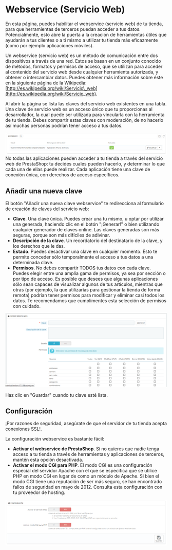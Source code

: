 # Webservice \(Servicio Web\)

En esta página, puedes habilitar el webservice \(servicio web\) de tu tienda, para que herramientas de terceros puedan acceder a tus datos. Potencialmente, esto abre la puerta a la creación de herramientas útiles que ayudarán a tus clientes o a ti mismo a utilizar tu tienda más eficazmente \(como por ejemplo aplicaciones móviles\).

Un webservice \(servicio web\) es un método de comunicación entre dos dispositivos a través de una red. Estos se basan en un conjunto conocido de métodos, formatos y permisos de acceso, que se utilizan para acceder al contenido del servicio web desde cualquier herramienta autorizada, y obtener o intercambiar datos. Puedes obtener más información sobre éste en la siguiente página de la Wikipedia: [http://es.wikipedia.org/wiki/Servicio\_web](http://es.wikipedia.org/wiki/Servicio_web).

Al abrir la página se lista las claves del servicio web existentes en una tabla. Una clave de servicio web es un acceso único que tu proporcionas al desarrollador, la cual puede ser utilizada para vincularla con la herramienta de tu tienda. Debes compartir estas claves con moderación, de no hacerlo así muchas personas podrían tener acceso a tus datos.

![](../../../.gitbook/assets/54265600.png)No todas las aplicaciones pueden acceder a tu tienda a través del servicio web de PrestaShop: tu decides cuales pueden hacerlo, y determinar lo que cada una de ellas puede realizar. Cada aplicación tiene una clave de conexión única, con derechos de acceso específicos.

## Añadir una nueva clave <a id="Webservice(ServicioWeb)-A&#xF1;adirunanuevaclave"></a>

El botón "Añadir una nueva clave webservice" te redirecciona al formulario de creación de claves del servicio web:

* **Clave**. Una clave única. Puedes crear una tu mismo, u optar por utilizar una generada, haciendo clic en el botón "¡Generar!" o bien utilizando cualquier generador de claves online. Las claves generadas son más seguras, porque son más difíciles de adivinar.
* **Descripción de la clave**. Un recordatorio del destinatario de la clave, y los derechos que le das.
* **Estado**. Puedes desactivar una clave en cualquier momento. Esto te permite conceder sólo temporalmente el acceso a tus datos a una determinada clave.
* **Permisos**. No debes compartir TODOS tus datos con cada clave. Puedes elegir entre una amplia gama de permisos, ya sea por sección o por tipo de acceso. Es posible que desees que algunas aplicaciones sólo sean capaces de visualizar algunos de tus artículos, mientras que otras \(por ejemplo, la que utilizarías para gestionar la tienda de forma remota\) podrían tener permisos para modificar y eliminar casi todos los datos. Te recomendamos que cumplimentes esta selección de permisos con cuidado.

![](../../../.gitbook/assets/54265603.png)

Haz clic en "Guardar" cuando tu clave esté lista.

## Configuración <a id="Webservice(ServicioWeb)-Configuraci&#xF3;n"></a>

¡Por razones de seguridad, asegúrate de que el servidor de tu tienda acepta conexiones SSL!.

La configuración webservice es bastante fácil:

* **Activar el webservice de PrestaShop**. Si no quieres que nadie tenga acceso a tu tienda a través de herramientas y aplicaciones de terceros, mantén esta opción desactivada.
* **Activar el modo CGI para PHP**. El modo CGI es una configuración especial del servidor Apache con el que se especifica que se utilice PHP en modo CGI en lugar de como un módulo de Apache. Si bien el modo CGI tiene una reputación de ser más seguro, se han encontrado fallos de seguridad en mayo de 2012. Consulta esta configuración con tu proveedor de hosting.

![](../../../.gitbook/assets/54265605.png)

